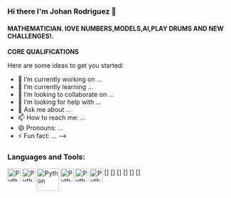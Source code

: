 ### Hi there I'm Johan Rodriguez 👋

#### __MATHEMATICIAN. lOVE NUMBERS,MODELS,AI,PLAY DRUMS AND NEW CHALLENGES!.__



__CORE QUALIFICATIONS__




Here are some ideas to get you started:

- 🔭 I’m currently working on ...
- 🌱 I’m currently learning ...
- 👯 I’m looking to collaborate on ...
- 🤔 I’m looking for help with ...
- 💬 Ask me about ...
- 📫 How to reach me: ...
- 😄 Pronouns: ...
- ⚡ Fun fact: ...
-->

### Languages and Tools:
[<img align ="left" alt ="Python" width="30px" src= "https://encrypted-tbn0.gstatic.com/images?q=tbn:ANd9GcQ7HfvS-uML3qz5yF76LyQBGW9TQpOaB_du5uBhSms0vFtA6g0OhMBe3V0TLPq1NIzaXNI&usqp=CAU"/>]
[<img align ="left" alt ="Python" width="30px" src= "https://docs.microsoft.com/es-es/azure/architecture/data-guide/images/logo_r.svg"/>]
[<img align ="left" alt ="Python" width="50px" src= "https://www.tensorflow.org/resources/images/tf-logo-card-16x9.png?hl=es-419"/>]
[<img align ="left" alt ="Python" width="30px" src= "https://media-exp1.licdn.com/dms/image/C560BAQGbNutqXFCq8g/company-logo_200_200/0/1591199049957?e=2159024400&v=beta&t=iB-iPCCeUCJJXxH95YsQjQqAIMILdiiZWS1Q7mSD2ew"/>]
[<img align ="left" alt ="Python" width="30px" src= "https://returngis.net/wp-content/uploads/2021/01/GitHub.png"/>]
[<img align ="left" alt ="Python" width="30px" src= "https://w7.pngwing.com/pngs/981/872/png-transparent-computer-terminal-computer-icons-linux-console-terminal-emulator-linux-logo-desktop-wallpaper-linux-thumbnail.png"/>]
